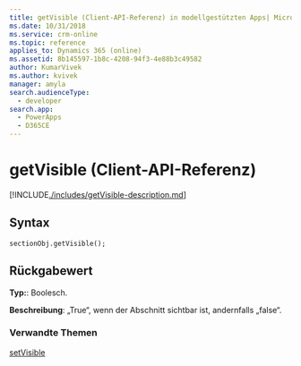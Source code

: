 ```yaml
---
title: getVisible (Client-API-Referenz) in modellgestützten Apps| MicrosoftDocs
ms.date: 10/31/2018
ms.service: crm-online
ms.topic: reference
applies_to: Dynamics 365 (online)
ms.assetid: 8b145597-1b8c-4208-94f3-4e88b3c49582
author: KumarVivek
ms.author: kvivek
manager: amyla
search.audienceType:
  - developer
search.app:
  - PowerApps
  - D365CE
---
```

# <a name="getvisible-client-api-reference"></a>getVisible (Client-API-Referenz)



[!INCLUDE[./includes/getVisible-description.md](./includes/getVisible-description.md)]

## <a name="syntax"></a>Syntax

`sectionObj.getVisible();`

## <a name="return-value"></a>Rückgabewert

**Typ:**: Boolesch.

**Beschreibung**: „True“, wenn der Abschnitt sichtbar ist, andernfalls „false“.

### <a name="related-topics"></a>Verwandte Themen

[setVisible](setVisible.md)



